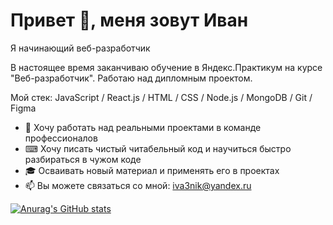 # Привет 👋, меня зовут Иван

Я начинающий веб-разработчик

В настоящее время заканчиваю обучение в Яндекс.Практикум на курсе "Веб-разработчик". 
Работаю над дипломным проектом.

Мой стек: JavaScript / React.js / HTML / CSS / Node.js / MongoDB / Git / Figma

* 🤝 Хочу работать над реальными проектами в команде профессионалов
* ⌨ Хочу писать чистый читабельный код и научиться быстро разбираться в чужом коде
* 🎓 Осваивать новый материал и применять его в проектах 
* 📫 Вы можете связаться со мной: iva3nik@yandex.ru

[![Anurag's GitHub stats](https://github-readme-stats.vercel.app/api?username=iva3nik)](https://github.com/anuraghazra/github-readme-stats)
